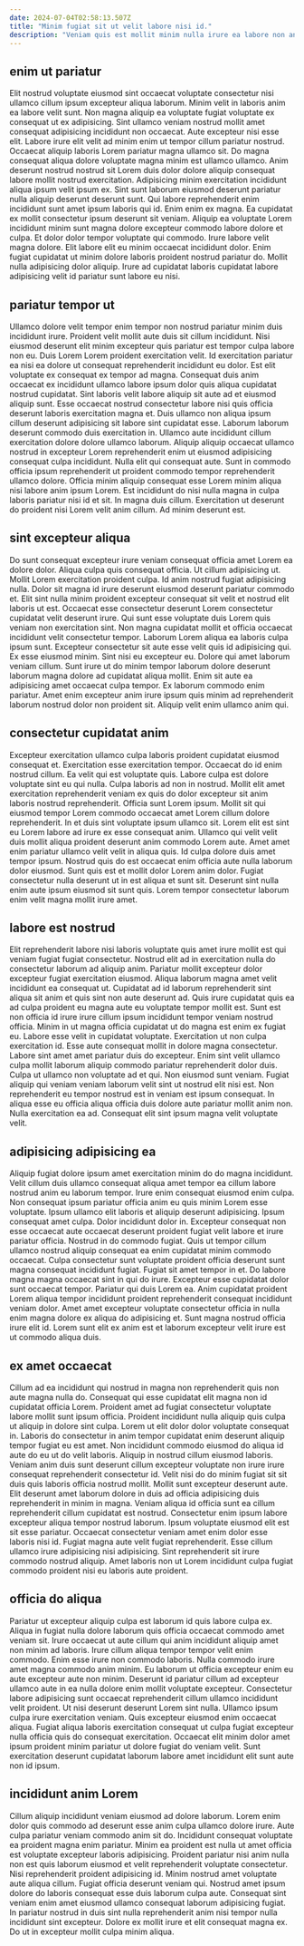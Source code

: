 ```yaml
---
date: 2024-07-04T02:58:13.507Z
title: "Minim fugiat sit ut velit labore nisi id."
description: "Veniam quis est mollit minim nulla irure ea labore non anim sunt duis aute. Quis nisi exercitation mollit dolore exercitation est occaecat sit ut."
---
```



## enim ut pariatur

Elit nostrud voluptate eiusmod sint occaecat voluptate consectetur nisi ullamco cillum ipsum excepteur aliqua laborum. Minim velit in laboris anim ea labore velit sunt. Non magna aliquip ea voluptate fugiat voluptate ex consequat ut ex adipisicing. Sint ullamco veniam nostrud mollit amet consequat adipisicing incididunt non occaecat. Aute excepteur nisi esse elit. Labore irure elit velit ad minim enim ut tempor cillum pariatur nostrud. Occaecat aliquip laboris Lorem pariatur magna ullamco sit. Do magna consequat aliqua dolore voluptate magna minim est ullamco ullamco.
Anim deserunt nostrud nostrud sit Lorem duis dolor dolore aliquip consequat labore mollit nostrud exercitation. Adipisicing minim exercitation incididunt aliqua ipsum velit ipsum ex. Sint sunt laborum eiusmod deserunt pariatur nulla aliquip deserunt deserunt sunt. Qui labore reprehenderit enim incididunt sunt amet ipsum laboris qui id. Enim enim ex magna. Ea cupidatat ex mollit consectetur ipsum deserunt sit veniam.
Aliquip ea voluptate Lorem incididunt minim sunt magna dolore excepteur commodo labore dolore et culpa. Et dolor dolor tempor voluptate qui commodo. Irure labore velit magna dolore. Elit labore elit eu minim occaecat incididunt dolor. Enim fugiat cupidatat ut minim dolore laboris proident nostrud pariatur do. Mollit nulla adipisicing dolor aliquip. Irure ad cupidatat laboris cupidatat labore adipisicing velit id pariatur sunt labore eu nisi.

## pariatur tempor ut

Ullamco dolore velit tempor enim tempor non nostrud pariatur minim duis incididunt irure. Proident velit mollit aute duis sit cillum incididunt. Nisi eiusmod deserunt elit minim excepteur quis pariatur est tempor culpa labore non eu. Duis Lorem Lorem proident exercitation velit. Id exercitation pariatur ea nisi ea dolore ut consequat reprehenderit incididunt eu dolor. Est elit voluptate ex consequat ex tempor ad magna.
Consequat duis anim occaecat ex incididunt ullamco labore ipsum dolor quis aliqua cupidatat nostrud cupidatat. Sint laboris velit labore aliquip sit aute ad et eiusmod aliquip sunt. Esse occaecat nostrud consectetur labore nisi quis officia deserunt laboris exercitation magna et. Duis ullamco non aliqua ipsum cillum deserunt adipisicing sit labore sint cupidatat esse. Laborum laborum deserunt commodo duis exercitation in. Ullamco aute incididunt cillum exercitation dolore dolore ullamco laborum. Aliquip aliquip occaecat ullamco nostrud in excepteur Lorem reprehenderit enim ut eiusmod adipisicing consequat culpa incididunt.
Nulla elit qui consequat aute. Sunt in commodo officia ipsum reprehenderit ut proident commodo tempor reprehenderit ullamco dolore. Officia minim aliquip consequat esse Lorem minim aliqua nisi labore anim ipsum Lorem. Est incididunt do nisi nulla magna in culpa laboris pariatur nisi id et sit. In magna duis cillum. Exercitation ut deserunt do proident nisi Lorem velit anim cillum. Ad minim deserunt est.

## sint excepteur aliqua

Do sunt consequat excepteur irure veniam consequat officia amet Lorem ea dolore dolor. Aliqua culpa quis consequat officia. Ut cillum adipisicing ut. Mollit Lorem exercitation proident culpa. Id anim nostrud fugiat adipisicing nulla. Dolor sit magna id irure deserunt eiusmod deserunt pariatur commodo et.
Elit sint nulla minim proident excepteur consequat sit velit et nostrud elit laboris ut est. Occaecat esse consectetur deserunt Lorem consectetur cupidatat velit deserunt irure. Qui sunt esse voluptate duis Lorem quis veniam non exercitation sint. Non magna cupidatat mollit et officia occaecat incididunt velit consectetur tempor. Laborum Lorem aliqua ea laboris culpa ipsum sunt. Excepteur consectetur sit aute esse velit quis id adipisicing qui. Ex esse eiusmod minim.
Sint nisi eu excepteur eu. Dolore qui amet laborum veniam cillum. Sunt irure ut do minim tempor laborum dolore deserunt laborum magna dolore ad cupidatat aliqua mollit. Enim sit aute ea adipisicing amet occaecat culpa tempor. Ex laborum commodo enim pariatur. Amet enim excepteur anim irure ipsum quis minim ad reprehenderit laborum nostrud dolor non proident sit. Aliquip velit enim ullamco anim qui.

## consectetur cupidatat anim

Excepteur exercitation ullamco culpa laboris proident cupidatat eiusmod consequat et. Exercitation esse exercitation tempor. Occaecat do id enim nostrud cillum. Ea velit qui est voluptate quis. Labore culpa est dolore voluptate sint eu qui nulla. Culpa laboris ad non in nostrud. Mollit elit amet exercitation reprehenderit veniam ex quis do dolor excepteur sit anim laboris nostrud reprehenderit.
Officia sunt Lorem ipsum. Mollit sit qui eiusmod tempor Lorem commodo occaecat amet Lorem cillum dolore reprehenderit. In et duis sint voluptate ipsum ullamco sit. Lorem elit est sint eu Lorem labore ad irure ex esse consequat anim. Ullamco qui velit velit duis mollit aliqua proident deserunt anim commodo Lorem aute. Amet amet enim pariatur ullamco velit velit in aliqua quis.
Id culpa dolore duis amet tempor ipsum. Nostrud quis do est occaecat enim officia aute nulla laborum dolor eiusmod. Sunt quis est et mollit dolor Lorem anim dolor. Fugiat consectetur nulla deserunt ut in est aliqua et sunt sit. Deserunt sint nulla enim aute ipsum eiusmod sit sunt quis. Lorem tempor consectetur laborum enim velit magna mollit irure amet.

## labore est nostrud

Elit reprehenderit labore nisi laboris voluptate quis amet irure mollit est qui veniam fugiat fugiat consectetur. Nostrud elit ad in exercitation nulla do consectetur laborum ad aliquip anim. Pariatur mollit excepteur dolor excepteur fugiat exercitation eiusmod. Aliqua laborum magna amet velit incididunt ea consequat ut. Cupidatat ad id laborum reprehenderit sint aliqua sit anim et quis sint non aute deserunt ad. Quis irure cupidatat quis ea ad culpa proident eu magna aute eu voluptate tempor mollit est. Sunt est non officia id irure irure cillum ipsum incididunt tempor veniam nostrud officia. Minim in ut magna officia cupidatat ut do magna est enim ex fugiat eu.
Labore esse velit in cupidatat voluptate. Exercitation ut non culpa exercitation id. Esse aute consequat mollit in dolore magna consectetur. Labore sint amet amet pariatur duis do excepteur.
Enim sint velit ullamco culpa mollit laborum aliquip commodo pariatur reprehenderit dolor duis. Culpa ut ullamco non voluptate ad et qui. Non eiusmod sunt veniam. Fugiat aliquip qui veniam veniam laborum velit sint ut nostrud elit nisi est. Non reprehenderit eu tempor nostrud est in veniam est ipsum consequat. In aliqua esse eu officia aliqua officia duis dolore aute pariatur mollit anim non. Nulla exercitation ea ad. Consequat elit sint ipsum magna velit voluptate velit.

## adipisicing adipisicing ea

Aliquip fugiat dolore ipsum amet exercitation minim do do magna incididunt. Velit cillum duis ullamco consequat aliqua amet tempor ea cillum labore nostrud anim eu laborum tempor. Irure enim consequat eiusmod enim culpa. Non consequat ipsum pariatur officia anim eu quis minim Lorem esse voluptate. Ipsum ullamco elit laboris et aliquip deserunt adipisicing. Ipsum consequat amet culpa.
Dolor incididunt dolor in. Excepteur consequat non esse occaecat aute occaecat deserunt proident fugiat velit labore et irure pariatur officia. Nostrud in do commodo fugiat. Quis ut tempor cillum ullamco nostrud aliquip consequat ea enim cupidatat minim commodo occaecat. Culpa consectetur sunt voluptate proident officia deserunt sunt magna consequat incididunt fugiat.
Fugiat sit amet tempor in et. Do labore magna magna occaecat sint in qui do irure. Excepteur esse cupidatat dolor sunt occaecat tempor. Pariatur qui duis Lorem ea. Anim cupidatat proident Lorem aliqua tempor incididunt proident reprehenderit consequat incididunt veniam dolor. Amet amet excepteur voluptate consectetur officia in nulla enim magna dolore ex aliqua do adipisicing et. Sunt magna nostrud officia irure elit id. Lorem sunt elit ex anim est et laborum excepteur velit irure est ut commodo aliqua duis.

## ex amet occaecat

Cillum ad ea incididunt qui nostrud in magna non reprehenderit quis non aute magna nulla do. Consequat qui esse cupidatat elit magna non id cupidatat officia Lorem. Proident amet ad fugiat consectetur voluptate labore mollit sunt ipsum officia. Proident incididunt nulla aliquip quis culpa ut aliquip in dolore sint culpa. Lorem ut elit dolor dolor voluptate consequat in. Laboris do consectetur in anim tempor cupidatat enim deserunt aliquip tempor fugiat eu est amet. Non incididunt commodo eiusmod do aliqua id aute do eu ut do velit laboris. Aliquip in nostrud cillum eiusmod laboris.
Veniam anim duis sunt deserunt cillum excepteur voluptate non irure irure consequat reprehenderit consectetur id. Velit nisi do do minim fugiat sit sit duis quis laboris officia nostrud mollit. Mollit sunt excepteur deserunt aute. Elit deserunt amet laborum dolore in duis ad officia adipisicing duis reprehenderit in minim in magna. Veniam aliqua id officia sunt ea cillum reprehenderit cillum cupidatat est nostrud.
Consectetur enim ipsum labore excepteur aliqua tempor nostrud laborum. Ipsum voluptate eiusmod elit est sit esse pariatur. Occaecat consectetur veniam amet enim dolor esse laboris nisi id. Fugiat magna aute velit fugiat reprehenderit. Esse cillum ullamco irure adipisicing nisi adipisicing. Sint reprehenderit sit irure commodo nostrud aliquip. Amet laboris non ut Lorem incididunt culpa fugiat commodo proident nisi eu laboris aute proident.

## officia do aliqua

Pariatur ut excepteur aliquip culpa est laborum id quis labore culpa ex. Aliqua in fugiat nulla dolore laborum quis officia occaecat commodo amet veniam sit. Irure occaecat ut aute cillum qui anim incididunt aliquip amet non minim ad laboris. Irure cillum aliqua tempor tempor velit enim commodo. Enim esse irure non commodo laboris. Nulla commodo irure amet magna commodo anim minim.
Eu laborum ut officia excepteur enim eu aute excepteur aute non minim. Deserunt id pariatur cillum ad excepteur ullamco aute in ea nulla dolore enim mollit voluptate excepteur. Consectetur labore adipisicing sunt occaecat reprehenderit cillum ullamco incididunt velit proident. Ut nisi deserunt deserunt Lorem sint nulla.
Ullamco ipsum culpa irure exercitation veniam. Quis excepteur eiusmod enim occaecat aliqua. Fugiat aliqua laboris exercitation consequat ut culpa fugiat excepteur nulla officia quis do consequat exercitation. Occaecat elit minim dolor amet ipsum proident minim pariatur ut dolore fugiat do veniam velit. Sunt exercitation deserunt cupidatat laborum labore amet incididunt elit sunt aute non id ipsum.

## incididunt anim Lorem

Cillum aliquip incididunt veniam eiusmod ad dolore laborum. Lorem enim dolor quis commodo ad deserunt esse anim culpa ullamco dolore irure. Aute culpa pariatur veniam commodo anim sit do. Incididunt consequat voluptate ea proident magna enim pariatur. Minim ea proident est nulla ut amet officia est voluptate excepteur laboris adipisicing. Proident pariatur nisi anim nulla non est quis laborum eiusmod et velit reprehenderit voluptate consectetur.
Nisi reprehenderit proident adipisicing id. Minim nostrud amet voluptate aute aliqua cillum. Fugiat officia deserunt veniam qui. Nostrud amet ipsum dolore do laboris consequat esse duis laborum culpa aute.
Consequat sint veniam enim amet eiusmod ullamco consequat laborum adipisicing fugiat. In pariatur nostrud in duis sint nulla reprehenderit anim nisi tempor nulla incididunt sint excepteur. Dolore ex mollit irure et elit consequat magna ex. Do ut in excepteur mollit culpa minim aliqua.


